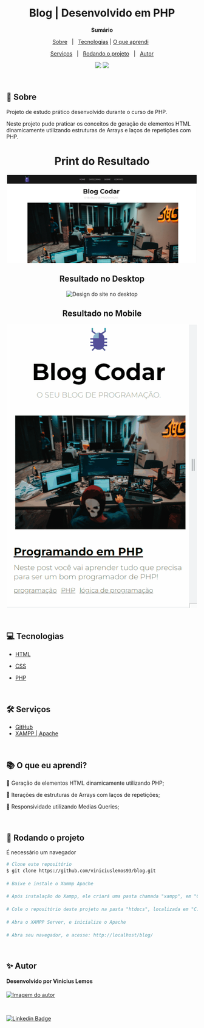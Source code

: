 <h1 align="center">Blog | Desenvolvido em PHP</h1>

**<p align="center">Sumário</p>**
<p align="center">
<a href="#dart-sobre">Sobre</a> &#xa0; | &#xa0;
<a href="#computer-tecnologias">Tecnologias</a> |
<a href="#books-O-que-eu-aprendi">O que aprendi</a> &#xa0; 
</p>
<p align="center">
<a href="#hammer_and_wrench-serviços">Serviços</a> &#xa0; | &#xa0;
<a href="#scroll-rodando-o-projeto">Rodando o projeto</a> &#xa0; | &#xa0;
<a href="#sparkles-autor">Autor</a>
</p>

<p align="center">
<img src="http://img.shields.io/static/v1?label=STATUS&message=CONCLUIDO&color=GREEN&style=for-the-badge"/>
<img src="http://img.shields.io/static/v1?label=VERSION&message=1.0&color=GREEN&style=for-the-badge"/>
</p>

&#xa0;
 
## :dart: Sobre
<p>Projeto de estudo prático desenvolvido durante o curso de PHP.</p>
<p>Neste projeto pude praticar os conceitos de geração de elementos HTML dinamicamente utilizando estruturas de Arrays e laços de repetições com PHP.</p>

<h1 align="center">Print do Resultado</h1>
<div align="center">
<img align="center" alt="Design do site" width="500" src="print-blog-codar.png">
</div>

<h2 align="center">Resultado no Desktop</h2>
<div align="center">
<img align="center" alt="Design do site no desktop" width="500" src="desktop.gif">
</div>

<h2 align="center">Resultado no Mobile</h2>
<div align="center">
<img align="center" alt="Design do site no mobile" width="500" src="mobile.gif">
</div>


&#xa0;

## :computer: Tecnologias
* [HTML](https://developer.mozilla.org/pt-BR/docs/Web/HTML)

* [CSS](https://www.w3schools.com/css/)

* [PHP](https://www.php.net/)

&#xa0;

## :hammer_and_wrench: Serviços
* <a href="https://github.com/">GitHub</a>
* <a href="https://www.apachefriends.org/pt_br/index.html">XAMPP | Apache</a>

&#xa0;

## :books: O que eu aprendi?

📌 Geração de elementos HTML dinamicamente utilizando PHP;

📌 Iterações de estruturas de Arrays com laços de repetições;

📌 Responsividade utilizando Medias Queries;

&#xa0;

## :scroll: Rodando o projeto
É necessário um navegador

```bash
# Clone este repositório
$ git clone https://github.com/viniciuslemos93/blog.git

# Baixe e instale o Xammp Apache

# Após instalação do Xampp, ele criará uma pasta chamada "xampp", em "C:\xampp\"

# Cole o repositório deste projeto na pasta "htdocs", localizada em "C:\xampp\htdocs"

# Abra o XAMPP Server, e inicialize o Apache 

# Abra seu navegador, e acesse: http://localhost/blog/
```

&#xa0;

## :sparkles: Autor

<h4>Desenvolvido por Vinicius Lemos</h4>

<a href="https://github.com/viniciuslemos93">
<img src="https://github.com/viniciuslemos93.png" width="150px" alt="Imagem do autor">
</a>

&#xa0;

[![Linkedin Badge](https://img.shields.io/badge/-Vinicius%20Lemos-blue?style=flat-square&logo=Linkedin&logoColor=white&link=https://www.linkedin.com/in/viniciuslemos93/)](https://www.linkedin.com/in/viniciuslemos93/)<br>
